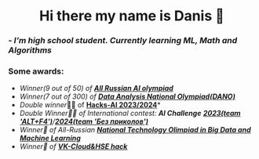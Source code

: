 <h1 align=center> Hi there my name is Danis 👋

### *- I’m high school student. Currently learning **ML**, **Math** and **Algorithms***

### Some awards:
- *Winner(9 out of 50) of [**All Russian AI olympiad**](https://ai.edu.gov.ru/)*
- *Winner(7 out of 300) of [**Data Analysis National Olympiad(DANO)**]([https://ai.edu.gov.ru/](https://dano.hse.ru/))*
- *Double winner*🥇🥈 of [**Hacks-AI 2023/2024**](https://hacks-ai.ru/)*
- *Double Winner🥈🥈 of International contest: **AI Challenge** [**2023(team 'ALT+F4')**](https://aiijc.com/ru/results2023)/[**2024(team 'Без приколов')**](https://aiijc.com/ru/results2024)*
- *Winner🥈 of All-Russian [**National Technology Olimpiad in Big Data and Machine Learning**](https://ntcontest.ru/tracks/nto-school/proekt-po-iskusstvennomu-intellektu/bolshie-dannye-i-mashinnoe-obuchenie/)*
- *Winner🥇 of [**VK-Cloud&HSE hack**](https://cloud.vk.com/events/vk-hse-data-hack/)*

  
